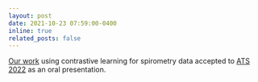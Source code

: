 ```yaml
---
layout: post
date: 2021-10-23 07:59:00-0400
inline: true
related_posts: false
---
```


[Our work](https://www.atsjournals.org/doi/pdf/10.1164/ajrccm-conference.2022.205.1_MeetingAbstracts.A2145) using contrastive learning for spirometry data accepted to [ATS 2022](https://www.atsjournals.org/doi/book/10.1164/ajrccm-conference.2022) as an oral presentation.
